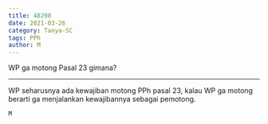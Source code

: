 ```yaml
---
title: 48298
date: 2021-03-26
category: Tanya-SC
tags: PPh
author: M
---
```


WP ga motong Pasal 23 gimana?

---

WP seharusnya ada kewajiban motong PPh pasal 23, kalau WP ga motong berarti ga menjalankan kewajibannya sebagai pemotong.

`M`

